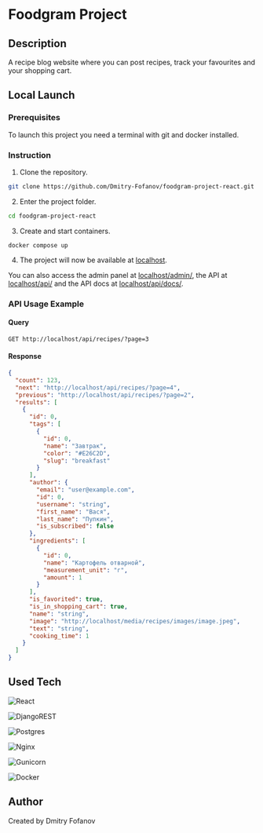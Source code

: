 # Foodgram Project

## Description

A recipe blog website where you can post recipes, track your favourites and your shopping cart.

## Local Launch

### Prerequisites

To launch this project you need a terminal with git and docker installed.

### Instruction

1. Clone the repository.

```bash
git clone https://github.com/Dmitry-Fofanov/foodgram-project-react.git
```

2. Enter the project folder.

```bash
cd foodgram-project-react
```

3. Create and start containers.

```
docker compose up
```

4. The project will now be available at [localhost](localhost).

You can also access the admin panel at [localhost/admin/](localhost/admin/), the API at [localhost/api/](localhost/api/) and the API docs at [localhost/api/docs/](localhost/api/docs/).

### API Usage Example

#### Query

```http
GET http://localhost/api/recipes/?page=3
```

#### Response
```json
{
  "count": 123,
  "next": "http://localhost/api/recipes/?page=4",
  "previous": "http://localhost/api/recipes/?page=2",
  "results": [
    {
      "id": 0,
      "tags": [
        {
          "id": 0,
          "name": "Завтрак",
          "color": "#E26C2D",
          "slug": "breakfast"
        }
      ],
      "author": {
        "email": "user@example.com",
        "id": 0,
        "username": "string",
        "first_name": "Вася",
        "last_name": "Пупкин",
        "is_subscribed": false
      },
      "ingredients": [
        {
          "id": 0,
          "name": "Картофель отварной",
          "measurement_unit": "г",
          "amount": 1
        }
      ],
      "is_favorited": true,
      "is_in_shopping_cart": true,
      "name": "string",
      "image": "http://localhost/media/recipes/images/image.jpeg",
      "text": "string",
      "cooking_time": 1
    }
  ]
}
```

## Used Tech

![React](https://img.shields.io/badge/react-%2320232a.svg?style=for-the-badge&logo=react&logoColor=%2361DAFB)

![DjangoREST](https://img.shields.io/badge/DJANGO-REST-ff1709?style=for-the-badge&logo=django&logoColor=white&color=ff1709&labelColor=gray)

![Postgres](https://img.shields.io/badge/postgres-%23316192.svg?style=for-the-badge&logo=postgresql&logoColor=white)

![Nginx](https://img.shields.io/badge/nginx-%23009639.svg?style=for-the-badge&logo=nginx&logoColor=white)

![Gunicorn](https://img.shields.io/badge/gunicorn-%298729.svg?style=for-the-badge&logo=gunicorn&logoColor=white)

![Docker](https://img.shields.io/badge/docker-%230db7ed.svg?style=for-the-badge&logo=docker&logoColor=white)

## Author

Created by Dmitry Fofanov
